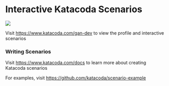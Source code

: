 # Interactive Katacoda Scenarios

[![](http://shields.katacoda.com/katacoda/gan-dev/count.svg)](https://www.katacoda.com/gan-dev "Get your profile on Katacoda.com")

Visit https://www.katacoda.com/gan-dev to view the profile and interactive scenarios

### Writing Scenarios
Visit https://www.katacoda.com/docs to learn more about creating Katacoda scenarios

For examples, visit https://github.com/katacoda/scenario-example
